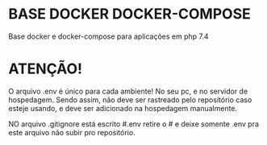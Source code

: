 # BASE DOCKER DOCKER-COMPOSE
Base docker e docker-compose para aplicações em php 7.4

# ATENÇÃO!
O arquivo .env é único para cada ambiente! No seu pc, e no servidor de hospedagem.
Sendo assim, não deve ser rastreado pelo reposítório caso esteje usando, e deve ser adicionado na hospedagem manualmente.

NO arquivo .gitignore está escrito #.env retire o # e deixe somente .env pra este arquivo não subir pro repositório.
